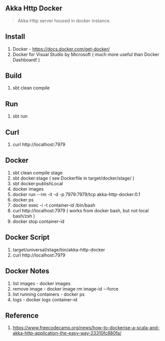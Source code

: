 Akka Http Docker
----------------
>Akka Http server housed in docker instance.

Install
-------
1. Docker - https://docs.docker.com/get-docker/
2. Docker for Visual Studio by Microsoft  ( much more useful than Docker Dashboard! )

Build
-----
1. sbt clean compile

Run
---
1. sbt run

Curl
----
1. curl http://localhost:7979

Docker
------
1. sbt clean compile stage
2. sbt docker:stage  ( see Dockerfile in target/docker/stage/ )
3. sbt docker:publishLocal
4. docker images
5. docker run --rm -it -d -p 7979:7979/tcp akka-http-docker:0.1
6. docker ps
7. docker exec -i -t container-id /bin/bash
8. curl http://localhost:7979  ( works from docker bash, but not local bash/zsh )
9. docker stop container-id

Docker Script
-------------
1. target/universal/stage/bin/akka-http-docker
2. curl http://localhost:7979

Docker Notes
------------
1. list images - docker images
2. remove image - docker image rm image-id --force
3. list running containers - docker ps
4. logs - docker logs container-id

Reference
---------
1. https://www.freecodecamp.org/news/how-to-dockerise-a-scala-and-akka-http-application-the-easy-way-23310fc880fa/